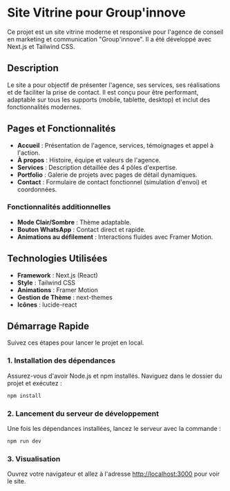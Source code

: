 # Site Vitrine pour Group'innove

Ce projet est un site vitrine moderne et responsive pour l'agence de conseil en marketing et communication "Group'innove". Il a été développé avec Next.js et Tailwind CSS.

## Description

Le site a pour objectif de présenter l'agence, ses services, ses réalisations et de faciliter la prise de contact. Il est conçu pour être performant, adaptable sur tous les supports (mobile, tablette, desktop) et inclut des fonctionnalités modernes.

## Pages et Fonctionnalités

- **Accueil** : Présentation de l'agence, services, témoignages et appel à l'action.
- **À propos** : Histoire, équipe et valeurs de l'agence.
- **Services** : Description détaillée des 4 pôles d'expertise.
- **Portfolio** : Galerie de projets avec pages de détail dynamiques.
- **Contact** : Formulaire de contact fonctionnel (simulation d'envoi) et coordonnées.

### Fonctionnalités additionnelles

- **Mode Clair/Sombre** : Thème adaptable.
- **Bouton WhatsApp** : Contact direct et rapide.
- **Animations au défilement** : Interactions fluides avec Framer Motion.

## Technologies Utilisées

- **Framework** : Next.js (React)
- **Style** : Tailwind CSS
- **Animations** : Framer Motion
- **Gestion de Thème** : next-themes
- **Icônes** : lucide-react

## Démarrage Rapide

Suivez ces étapes pour lancer le projet en local.

### 1. Installation des dépendances

Assurez-vous d'avoir Node.js et npm installés. Naviguez dans le dossier du projet et exécutez :

```bash
npm install
```

### 2. Lancement du serveur de développement

Une fois les dépendances installées, lancez le serveur avec la commande :

```bash
npm run dev
```

### 3. Visualisation

Ouvrez votre navigateur et allez à l'adresse [http://localhost:3000](http://localhost:3000) pour voir le site.
